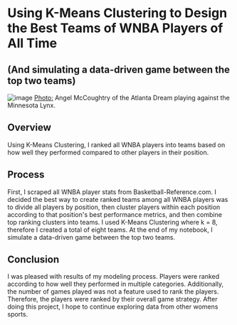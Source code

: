 # Using K-Means Clustering to Design the Best Teams of WNBA Players of All Time
## (And simulating a data-driven game between the top two teams)

![image](https://cdn-images-1.medium.com/max/2400/1*aXggnBMsODmD-lheAuNT4w.png)
[Photo:](https://www.flickr.com/photos/number7cloud/43170342644) Angel McCoughtry of the Atlanta Dream playing against the Minnesota Lynx.

## Overview
Using K-Means Clustering, I ranked all WNBA players into teams based on how well they performed compared to other players in their position. 

## Process
First, I scraped all WNBA player stats from Basketball-Reference.com. I decided the best way to create ranked teams among all WNBA players was to divide all players by position, then cluster players within each position according to that position's best performance metrics, and then combine top ranking clusters into teams. I used K-Means Clustering where k = 8, therefore I created a total of eight teams. At the end of my notebook, I simulate a data-driven game between the top two teams. 

## Conclusion
I was pleased with results of my modeling process. Players were ranked according to how well they performed in multiple categories. Additionally, the number of games played was not a feature used to rank the players. Therefore, the players were ranked by their overall game strategy. After doing this project, I hope to continue exploring data from other womens sports.  
